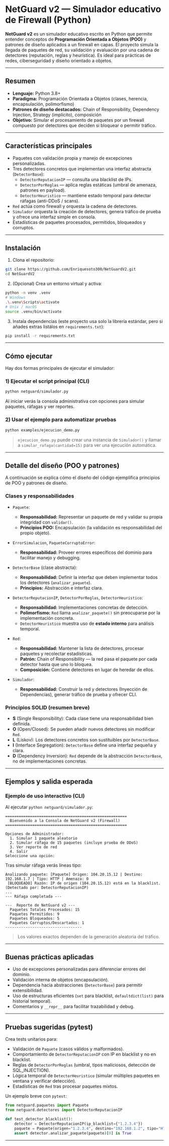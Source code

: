 # NetGuard v2 — Simulador educativo de Firewall (Python)

**NetGuard v2** es un simulador educativo escrito en Python que permite entender conceptos de **Programación Orientada a Objetos (POO)** y patrones de diseño aplicados a un firewall en capas. El proyecto simula la llegada de paquetes de red, su validación y evaluación por una cadena de detectores (reputación, reglas y heurística). Es ideal para prácticas de redes, ciberseguridad y diseño orientado a objetos.

---

##  Resumen

- **Lenguaje:** Python 3.8+
- **Paradigma:** Programación Orientada a Objetos (clases, herencia, encapsulación, polimorfismo)
- **Patrones de diseño destacados:** Chain of Responsibility, Dependency Injection, Strategy (implícito), composición
- **Objetivo:** Simular el procesamiento de paquetes por un firewall compuesto por detectores que deciden si bloquear o permitir tráfico.

---

##  Características principales

- Paquetes con validación propia y manejo de excepciones personalizadas.
- Tres detectores concretos que implementan una interfaz abstracta (`DetectorBase`):
  - `DetectorReputacionIP` — consulta una blacklist de IPs.
  - `DetectorPorReglas` — aplica reglas estáticas (umbral de amenaza, patrones en payload).
  - `DetectorHeuristico` — mantiene estado temporal para detectar ráfagas (anti-DDoS / scans).
- `Red` actúa como firewall y orquesta la cadena de detectores.
- `Simulador` orquesta la creación de detectores, genera tráfico de prueba y ofrece una interfaz simple en consola.
- Estadísticas de paquetes procesados, permitidos, bloqueados y corruptos.

---


##  Instalación

1. Clona el repositorio:

```bash
git clone https://github.com/Enriquesoto300/NetGuardV2.git
cd NetGuardV2
```

2. (Opcional) Crea un entorno virtual y activa:

```bash
python -m venv .venv
# Windows
.\.venv\Scripts\activate
# Unix / macOS
source .venv/bin/activate
```

3. Instala dependencias (este proyecto usa solo la librería estándar, pero si añades extras listálos en `requirements.txt`):

```bash
pip install -r requirements.txt
```

---

##  Cómo ejecutar

Hay dos formas principales de ejecutar el simulador:

### 1) Ejecutar el script principal (CLI)

```bash
python netguard/simulador.py
```

Al iniciar verás la consola administrativa con opciones para simular paquetes, ráfagas y ver reportes.

### 2) Usar el ejemplo para automatizar pruebas

```bash
python examples/ejecucion_demo.py
```

> `ejecucion_demo.py` puede crear una instancia de `Simulador()` y llamar a `simular_rafaga(cantidad=15)` para ver una ejecución automática.

---

##  Detalle del diseño (POO y patrones)

A continuación se explica cómo el diseño del código ejemplifica principios de POO y patrones de diseño.

### Clases y responsabilidades

- `Paquete`:
  - **Responsabilidad:** Representar un paquete de red y validar su propia integridad con `validar()`.
  - **Principios POO:** Encapsulación (la validación es responsabilidad del propio objeto).

- `ErrorSimulacion`, `PaqueteCorruptoError`:
  - **Responsabilidad:** Proveer errores específicos del dominio para facilitar manejo y debugging.

- `DetectorBase` (clase abstracta):
  - **Responsabilidad:** Definir la interfaz que deben implementar todos los detectores (`analizar_paquete`).
  - **Principios:** Abstracción e interfaz clara.

- `DetectorReputacionIP`, `DetectorPorReglas`, `DetectorHeuristico`:
  - **Responsabilidad:** Implementaciones concretas de detección.
  - **Polimorfismo:** `Red` llama `analizar_paquete()` sin preocuparse por la implementación concreta.
  - `DetectorHeuristico` muestra uso de **estado interno** para análisis temporal.

- `Red`:
  - **Responsabilidad:** Mantener la lista de detectores, procesar paquetes y recolectar estadísticas.
  - **Patrón:** Chain of Responsibility — la red pasa el paquete por cada detector hasta que uno lo bloquea.
  - **Composición:** Contiene detectores en lugar de heredar de ellos.

- `Simulador`:
  - **Responsabilidad:** Construir la red y detectores (Inyección de Dependencias), generar tráfico de prueba y ofrecer CLI.

### Principios SOLID (resumen breve)

- **S** (Single Responsibility): Cada clase tiene una responsabilidad bien definida.
- **O** (Open/Closed): Se pueden añadir nuevos detectores sin modificar `Red`.
- **L** (Liskov): Los detectores concretos son sustituibles por `DetectorBase`.
- **I** (Interface Segregation): `DetectorBase` define una interfaz pequeña y clara.
- **D** (Dependency Inversion): `Red` depende de la abstracción `DetectorBase`, no de implementaciones concretas.





---

##  Ejemplos y salida esperada

### Ejemplo de uso interactivo (CLI)

Al ejecutar `python netguard/simulador.py`:

```
======================================================
  Bienvenido a la Consola de NetGuard v2 (Firewall)
======================================================

Opciones de Administrador:
  1. Simular 1 paquete aleatorio
  2. Simular ráfaga de 15 paquetes (incluye prueba de DDoS)
  3. Ver reporte de red
  4. Salir
Seleccione una opción:
```

Tras simular ráfaga verás líneas tipo:

```
Analizando paquete: [Paquete] Origen: 104.20.15.12 | Destino: 192.168.1.7 | Tipo: HTTP | Amenaza: 0
 [BLOQUEADO] Razón: IP de origen (104.20.15.12) está en la blacklist. (Detectado por: DetectorReputacionIP)
...
--- Ráfaga completada ---

---  Reporte de NetGuard v2 ---
  Paquetes Totales Procesados: 15
  Paquetes Permitidos: 9
  Paquetes Bloqueados: 5
  Paquetes Corruptos/Descartados: 1
----------------------------------
```

> Los valores exactos dependen de la generación aleatoria del tráfico.

---

##  Buenas prácticas aplicadas

- Uso de excepciones personalizadas para diferenciar errores del dominio.
- Validación interna de objetos (encapsulación).
- Dependencia hacia abstracciones (`DetectorBase`) para permitir extensibilidad.
- Uso de estructuras eficientes (`set` para blacklist, `defaultdict(list)` para historial temporal).
- Comentarios y `__repr__` para facilitar trazabilidad y debug.

---

##  Pruebas sugeridas (pytest)

Crea tests unitarios para:

- Validación de `Paquete` (casos válidos y malformados).
- Comportamiento de `DetectorReputacionIP` con IP en blacklist y no en blacklist.
- Reglas de `DetectorPorReglas` (umbral, tipos maliciosos, detección de SQL_INJECTION).
- Lógica temporal de `DetectorHeuristico` (simular múltiples paquetes en ventana y verificar detección).
- Estadísticas de `Red` tras procesar paquetes mixtos.

Un ejemplo breve con `pytest`:

```python
from netguard.paquetes import Paquete
from netguard.detectores import DetectorReputacionIP

def test_detector_blacklist():
    detector = DetectorReputacionIP(ip_blacklist={"1.2.3.4"})
    paquete = Paquete(origen="1.2.3.4", destino="192.168.1.2", tipo="HTTP", datos="GET /", nivel_amenaza=0)
    assert detector.analizar_paquete(paquete)[0] is True
```


---


